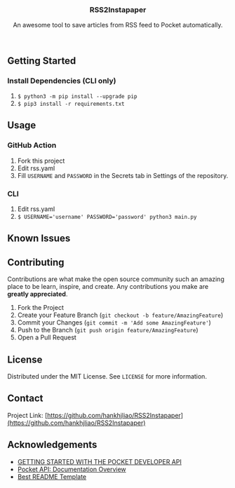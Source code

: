 <p align="center">
<h3 align="center">RSS2Instapaper</h3>

<p align="center">
An awesome tool to save articles from RSS feed to Pocket automatically.
</p>

<p align="center">
<a href="https://github.com/hankhjliao/RSS2Instapaper/actions?query=workflow%3Arun">
<img src="https://img.shields.io/github/actions/workflow/status/hankhjliao/RSS2Instapaper/run.yml?style=flat-square&label=run" alt=""></a>
<a href="https://github.com/hankhjliao/RSS2Instapaper/graphs/contributors">
<img src="https://img.shields.io/github/contributors/hankhjliao/RSS2Instapaper.svg?style=flat-square" alt=""></a>
<a href="https://github.com/hankhjliao/RSS2Instapaper/network/members">
<img src="https://img.shields.io/github/forks/hankhjliao/RSS2Instapaper.svg?style=flat-square" alt=""></a>
<a href="https://github.com/hankhjliao/RSS2Instapaper/stargazers">
<img src="https://img.shields.io/github/stars/hankhjliao/RSS2Instapaper.svg?style=flat-square" alt=""></a>
<a href="https://github.com/hankhjliao/RSS2Instapaper/issues">
<img src="https://img.shields.io/github/issues/hankhjliao/RSS2Instapaper.svg?style=flat-square" alt=""></a>
<a href="https://github.com/hankhjliao/RSS2Instapaper/blob/master/LICENSE.txt">
<img src="https://img.shields.io/github/license/hankhjliao/RSS2Instapaper.svg?style=flat-square" alt=""></a>
</p>

</p>

## Getting Started

### Install Dependencies (CLI only)
1. `$ python3 -m pip install --upgrade pip`
2. `$ pip3 install -r requirements.txt`

## Usage

### GitHub Action
1. Fork this project
2. Edit rss.yaml
3. Fill `USERNAME` and `PASSWORD` in the Secrets tab in Settings of the repository.

### CLI
1. Edit rss.yaml
2. `$ USERNAME='username' PASSWORD='password' python3 main.py`

## Known Issues

## Contributing

Contributions are what make the open source community such an amazing place to be learn, inspire, and create. Any contributions you make are **greatly appreciated**.

1. Fork the Project
2. Create your Feature Branch (`git checkout -b feature/AmazingFeature`)
3. Commit your Changes (`git commit -m 'Add some AmazingFeature'`)
4. Push to the Branch (`git push origin feature/AmazingFeature`)
5. Open a Pull Request

## License

Distributed under the MIT License. See `LICENSE` for more information.

## Contact

Project Link: [https://github.com/hankhjliao/RSS2Instapaper](https://github.com/hankhjliao/RSS2Instapaper)

## Acknowledgements
- [GETTING STARTED WITH THE POCKET DEVELOPER API](https://www.jamesfmackenzie.com/getting-started-with-the-pocket-developer-api/)
- [Pocket API: Documentation Overview](https://getpocket.com/developer/docs/overview)
- [Best README Template](https://github.com/othneildrew/Best-README-Template)

